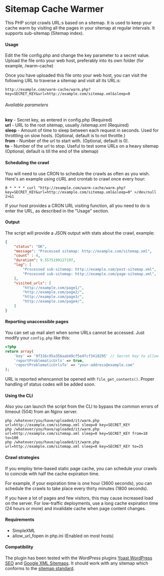 Sitemap Cache Warmer
====================

This PHP script crawls URL:s based on a sitemap. It is used to keep your cache warm by visiting all the pages in your sitemap 
at regular intervals. It supports sub-sitemap (Sitemap index).

#### Usage

Edit the file config.php and change the key parameter to a secret value. Upload the file onto your web host, preferably into
its own folder (for example, /warm-cache)

Once you have uploaded this file onto your web host, you can visit the following URL to traverse a sitemap and visit all its URL:s:

```
http://example.com/warm-cache/warm.php?key=SECRET_KEY&url=http://example.com/sitemap.xml&sleep=0
```

###### Available parameters

**key** - Secret key, as entered in config.php (Required)  
**url** - URL to the root sitemap, usually /sitemap.xml (Required)  
**sleep** - Amount of time to sleep between each request in seconds. Used for throttling on slow hosts. (Optional, default is to not throttle.)  
**from** - Number of the url to start with. (Optional, default is 0).  
**to** - Number of the url to stop. Useful to test some URLs on a heavy sitemap (Optional, default is till the end of the sitemap)

#### Scheduling the crawl

You will need to use CRON to schedule the crawls as often as you wish. Here's an example using cURL and crontab to crawl once every hour:

```
0 * * * * curl "http://example.com/warm-cache/warm.php?key=SECRET_KEY&url=http://example.com/sitemap.xml&sleep=0" >/dev/null 2>&1
```

If your host provides a CRON URL visiting function, all you need to do is enter the URL, as described in the "Usage" section.

#### Output

The script will provide a JSON output with stats about the crawl, example:

```json
{
    "status": "OK",
    "message": "Processed sitemap: http://example.com/sitemap.xml",
    "count" : 4,
    "duration": 9.5575199127197,
    "log": [
        "Processed sub-sitemap: http://example.com/post-sitemap.xml",
        "Processed sub-sitemap: http://example.com/page-sitemap.xml",
    ],
    "visited_urls": [
        "http://example.com/page1/",
        "http://example.com/page2/",
        "http://example.com/page3/",
        "http://example.com/page4/",
    ]
}
```

#### Reporting unaccessible pages
You can set up mail alert when some URLs cannot be accessed. Just modify your `config.php` like this:
```php
<?php
return array(
    'key' => '9f316c95a356aab49cf5e4fcf3418295' // Secret key to allow traversing sitemaps
    'reportProblematicUrls' => true,
    'reportProblematicUrlsTo' => "your-address@example.com"
);
```

URL is reported whencannot be opened with `file_get_contents()`. Proper handling of status codes will be added soon.

#### Using the CLI

Also you can launch the script from the CLI to bypass the common errors of timeout (504) from an Nginx server.

```
php /whatever/you/have/uploaded/it/warm.php url=http://example.com/sitemap.xml sleep=0 key=SECRET_KEY 
php /whatever/you/have/uploaded/it/warm.php url=http://example.com/sitemap.xml sleep=0 key=SECRET_KEY from=10 to=100
php /whatever/you/have/uploaded/it/warm.php url=http://example.com/sitemap.xml sleep=0 key=SECRET_KEY to=25
```

#### Crawl strategies

If you employ time-based static page cache, you can schedule your crawls to coincide with half the cache expiration time.

For example, if your expiration time is one hour (3600 seconds), you can schedule the crawls to take place every thirty minutes (1800 seconds).

If you have a lot of pages and few visitors, this may cause increased load on the server. For low-traffic deployments, use a long cache expiration time (24 hours or more) and invalidate cache when page content changes.

#### Requirements

* SimpleXML
* allow_url_fopen in php.ini (Enabled on most hosts)

#### Compatibility

The plugin has been tested with the WordPress plugins [Yoast WordPress SEO](https://wordpress.org/plugins/wordpress-seo/) and [Google XML Sitemaps](https://wordpress.org/plugins/google-sitemap-generator/). It should work with any sitemap which conforms to the [sitemap standard](http://www.sitemaps.org/protocol.html).
